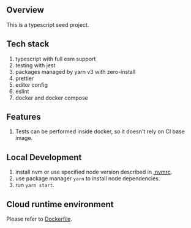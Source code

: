 ## Overview
This is a typescript seed project.

## Tech stack
1. typescript with full esm support
2. testing with jest
3. packages managed by yarn v3 with zero-install
4. prettier
5. editor config
6. eslint
7. docker and docker compose

## Features
1. Tests can be performed inside docker, so it doesn't rely on CI base image.

## Local Development
1. install nvm or use specified node version described in [.nvmrc](.nvmrc).
2. use package manager `yarn` to install node dependencies.
3. run `yarn start`.

## Cloud runtime environment
Please refer to [Dockerfile](docker/Dockerfile).
